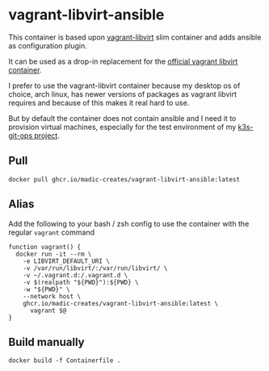 # vagrant-libvirt-ansible

This container is based upon [vagrant-libvirt](https://github.com/vagrant-libvirt/vagrant-libvirt) slim container and adds ansible as configuration plugin.

It can be used as a drop-in replacement for the [official vagrant libvirt container](https://vagrant-libvirt.github.io/vagrant-libvirt/installation.html#docker--podman).

I prefer to use the vagrant-libvirt container because my desktop os of choice, arch linux, has newer versions of packages as vagrant libvirt requires and because of this makes it real hard to use.

But by default the container does not contain ansible and I need it to provision virtual machines, especially for the test environment of my [k3s-git-ops project](https://github.com/madic-creates/k3s-git-ops).

## Pull

```shell
docker pull ghcr.io/madic-creates/vagrant-libvirt-ansible:latest
```

## Alias

Add the following to your bash / zsh config to use the container with the regular ```vagrant``` command

```shell
function vagrant() {
  docker run -it --rm \
    -e LIBVIRT_DEFAULT_URI \
    -v /var/run/libvirt/:/var/run/libvirt/ \
    -v ~/.vagrant.d:/.vagrant.d \
    -v $(realpath "${PWD}"):${PWD} \
    -w "${PWD}" \
    --network host \
    ghcr.io/madic-creates/vagrant-libvirt-ansible:latest \
      vagrant $@
}
```

## Build manually

```shell
docker build -f Containerfile .
```
